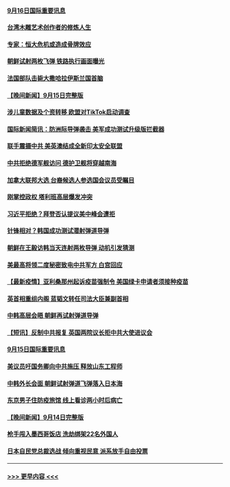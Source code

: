 #### [9月16日国际重要讯息](../pages/prog202/a103217706.md?t=09161701) 
#### [台湾木雕艺术创作者的修炼人生](../pages/prog202/a103217696.md?t=09161701) 
#### [专家：恒大危机或造成骨牌效应](../pages/prog202/a103217675.md?t=09161701) 
#### [朝鲜试射两枚飞弹 铁路执行画面曝光](../pages/prog202/a103217599.md?t=09161701) 
#### [法国部队击毙大撒哈拉伊斯兰国首脑](../pages/prog202/a103217561.md?t=09161701) 
#### [【晚间新闻】9月15日完整版](../pages/prog202/a103217497.md?t=09161701) 
#### [涉儿童数据及个资转移 欧盟对TikTok启动调查](../pages/prog202/a103217428.md?t=09161701) 
#### [国际新闻简讯：防洲际导弹袭击 美军成功测试升级版拦截器](../pages/prog202/a103216632.md?t=09161701) 
#### [联手震摄中共 美英澳结成全新印太安全联盟](../pages/prog202/a103217331.md?t=09161701) 
#### [中共拒绝德军舰访问 德护卫舰将穿越南海](../pages/prog202/a103217300.md?t=09161701) 
#### [加拿大联邦大选 台裔候选人参选国会议员受瞩目](../pages/prog202/a103217279.md?t=09161701) 
#### [刚掌控政权 塔利班高层爆发冲突](../pages/prog202/a103217245.md?t=09161701) 
#### [习近平拒绝？拜登否认提议美中峰会遭拒](../pages/prog202/a103217263.md?t=09161701) 
#### [针锋相对？韩国成功测试潜射弹道导弹](../pages/prog202/a103217238.md?t=09161701) 
#### [朝鲜在王毅访韩当天连射两枚导弹 动机引发猜测](../pages/prog202/a103217204.md?t=09161701) 
#### [美最高将领二度秘密致电中共军方 白宫回应](../pages/prog202/a103217071.md?t=09161701) 
#### [【最新疫情】亚利桑那州起诉疫苗强制令 美国绿卡申请者须接种疫苗](../pages/prog202/a103217095.md?t=09161701) 
#### [英首相重组内阁 蓝韬文转任司法大臣兼副首相](../pages/prog202/a103217003.md?t=09161701) 
#### [中韩高层会晤 朝鲜再试射弹道导弹](../pages/prog202/a103217042.md?t=09161701) 
#### [【短讯】反制中共报复 英国两院议长拒中共大使进议会](../pages/prog202/a103217010.md?t=09161701) 
#### [9月15日国际重要讯息](../pages/prog202/a103216875.md?t=09161701) 
#### [美议员吁国务卿向中共施压 释放山东工程师](../pages/prog202/a103216794.md?t=09161701) 
#### [中韩外长会面 朝鲜试射弹道飞弹落入日本海](../pages/prog202/a103216720.md?t=09161701) 
#### [东京男子住防疫旅馆 线上看诊两小时后病亡](../pages/prog202/a103216698.md?t=09161701) 
#### [【晚间新闻】9月14日完整版](../pages/prog202/a103216588.md?t=09161701) 
#### [枪手闯入墨西哥饭店 洗劫绑架22名外国人](../pages/prog202/a103216656.md?t=09161701) 
#### [日本自民党总裁选战 倾向重视民意 派系放手自由投票](../pages/prog202/a103216616.md?t=09161701) 

----
#### [ >>> 更早内容 <<< ](../indexes/prog202-earlier.md)
